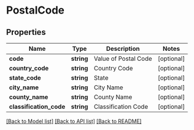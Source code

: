 # PostalCode

## Properties
Name | Type | Description | Notes
------------ | ------------- | ------------- | -------------
**code** | **string** | Value of Postal Code | [optional] 
**country_code** | **string** | Country Code | [optional] 
**state_code** | **string** | State | [optional] 
**city_name** | **string** | City Name | [optional] 
**county_name** | **string** | County Name | [optional] 
**classification_code** | **string** | Classification Code | [optional] 

[[Back to Model list]](../README.md#documentation-for-models) [[Back to API list]](../README.md#documentation-for-api-endpoints) [[Back to README]](../README.md)


